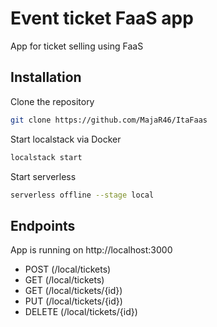 # Event ticket FaaS app

App for ticket selling using FaaS

## Installation

Clone the repository

```bash
git clone https://github.com/MajaR46/ItaFaas
```

Start localstack via Docker
```bash
localstack start
```

Start serverless
```bash
serverless offline --stage local
```

## Endpoints

App is running on  http://localhost:3000
- POST (/local/tickets)
- GET (/local/tickets)
- GET (/local/tickets/{id})
- PUT (/local/tickets/{id})
- DELETE (/local/tickets/{id})
